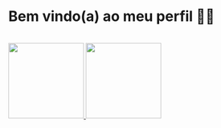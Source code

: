 <h1>Bem vindo(a) ao meu perfil 👨‍💻</h1>

<div><br>
  <a href="https://github.com/Palc3301">
  <img height="150em" src="https://github-readme-stats.vercel.app/api?username=Palc3301&show_icons=true&theme=midnight-purple&include_all_commits=true&count_private=true"/> 
  <img height="150em" src="https://github-readme-stats.vercel.app/api/top-langs/?username=Palc3301&layout=compact&langs_count=7&theme=midnight-purple"/>
</div>
